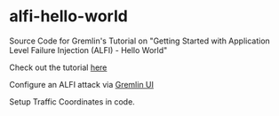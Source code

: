# alfi-hello-world
Source Code for Gremlin's Tutorial on "Getting Started with Application Level Failure Injection (ALFI) - Hello World" 

Check out the tutorial [here]( 
https://www.gremlin.com/community/tutorials/getting-started-with-application-level-failure-injection-alfi-hello-world/)

Configure an ALFI attack via [Gremlin UI](https://app.gremlin.com/alfi)<br>

Setup Traffic Coordinates in code.
